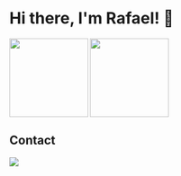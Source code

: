 # Hi there, I'm Rafael! 👋

<img align=left height='140px'  src = 'https://github-readme-stats.vercel.app/api?username=r4faelrs&theme=midnight-purple&count_private=true&show_icons=true'>

<img align=center height='140px' src='https://github-readme-stats.vercel.app/api/top-langs/?username=r4faelrs&theme=midnight-purple' >

## Contact
<a href="https://www.linkedin.com/in/rafaelsilvabr">
  <img src="https://img.shields.io/badge/LinkedIn-0077B5?style=for-the-badge&logo=linkedin&logoColor=white" />
</a>
